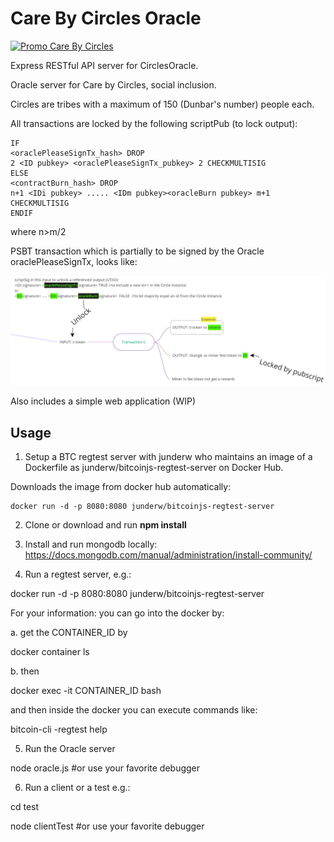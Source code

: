 # Care By Circles Oracle

[![Promo Care By Circles](READMEImages/CareByCircles.gif)](https://youtu.be/YczwK4v-uJ0)

Express RESTful API server for CirclesOracle.

Oracle server for Care by Circles, social inclusion.

Circles are tribes with a maximum of 150 (Dunbar's number) people each.

All transactions are locked by the following scriptPub (to lock output):

```
IF
<oraclePleaseSignTx_hash> DROP
2 <ID pubkey> <oraclePleaseSignTx_pubkey> 2 CHECKMULTISIG
ELSE
<contractBurn_hash> DROP
n+1 <IDi pubkey> ..... <IDm pubkey><oracleBurn pubkey> m+1 CHECKMULTISIG
ENDIF
```
where n>m/2

PSBT transaction which is partially to be signed by the Oracle oraclePleaseSignTx, looks like:

![Alt text](READMEImages/ToBeSignedPSBT.jpg?raw=true "Transaction")


Also includes a simple web application (WIP)

## Usage ##
1. Setup a BTC regtest server with junderw who maintains an image of a Dockerfile as junderw/bitcoinjs-regtest-server on Docker Hub.

Downloads the image from docker hub automatically:
```
docker run -d -p 8080:8080 junderw/bitcoinjs-regtest-server
```

2. Clone or download and run **npm install** 

3. Install and run mongodb locally:
https://docs.mongodb.com/manual/administration/install-community/

4. Run a regtest server, e.g.:

docker run -d -p 8080:8080 junderw/bitcoinjs-regtest-server


For your information: you can go into the docker by:

a. get the CONTAINER_ID by

docker container ls

b. then

docker exec -it CONTAINER_ID bash

and then inside the docker you can execute commands like:

bitcoin-cli -regtest help

5.  Run the Oracle server 

node oracle.js    #or use your favorite debugger

6. Run a client or a test e.g.:

cd test

node clientTest   #or use your favorite debugger